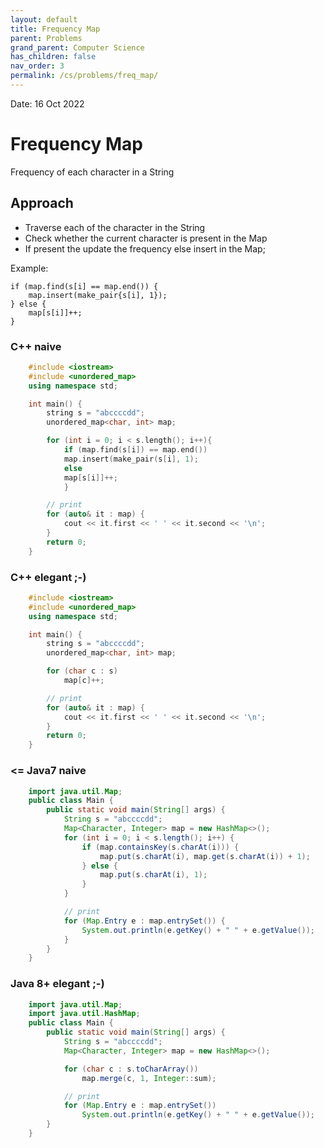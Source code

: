 ```yaml
---
layout: default
title: Frequency Map
parent: Problems
grand_parent: Computer Science
has_children: false
nav_order: 3
permalink: /cs/problems/freq_map/
---
```

Date: 16 Oct 2022

# Frequency Map
Frequency of each character in a String

## Approach
* Traverse each of the character in the String
* Check whether the current character is present in the Map
* If present the update the frequency else insert in the Map;

Example:

```
if (map.find(s[i] == map.end()) {
    map.insert(make_pair{s[i], 1});
} else {
    map[s[i]]++;
}
```
### C++ naive

```cpp
    #include <iostream>
    #include <unordered_map>
    using namespace std;

    int main() {
        string s = "abccccdd";
        unordered_map<char, int> map;

        for (int i = 0; i < s.length(); i++){
            if (map.find(s[i]) == map.end())
            map.insert(make_pair(s[i], 1);
            else
            map[s[i]]++;
            }

        // print
        for (auto& it : map) {
            cout << it.first << ' ' << it.second << '\n';
        }
        return 0;
    }
```

### C++ elegant ;-)

```cpp
    #include <iostream>
    #include <unordered_map>
    using namespace std;

    int main() {
        string s = "abccccdd";
        unordered_map<char, int> map;

        for (char c : s)
            map[c]++;

        // print
        for (auto& it : map) {
            cout << it.first << ' ' << it.second << '\n';
        }
        return 0;
    }
```

### <= Java7 naive

```java
    import java.util.Map;
    public class Main {
        public static void main(String[] args) {
            String s = "abccccdd";
            Map<Character, Integer> map = new HashMap<>();
            for (int i = 0; i < s.length(); i++) {
                if (map.containsKey(s.charAt(i))) {
                    map.put(s.charAt(i), map.get(s.charAt(i)) + 1);
                } else {
                    map.put(s.charAt(i), 1);
                }
            }

            // print
            for (Map.Entry e : map.entrySet()) {
                System.out.println(e.getKey() + " " + e.getValue());
            }
        }
    }
```

### Java 8+ elegant ;-)

```java
    import java.util.Map;
    import java.util.HashMap;
    public class Main {
        public static void main(String[] args) {
            String s = "abccccdd";
            Map<Character, Integer> map = new HashMap<>();

            for (char c : s.toCharArray())
                map.merge(c, 1, Integer::sum);

            // print
            for (Map.Entry e : map.entrySet())
                System.out.println(e.getKey() + " " + e.getValue());
        }
    }
```

